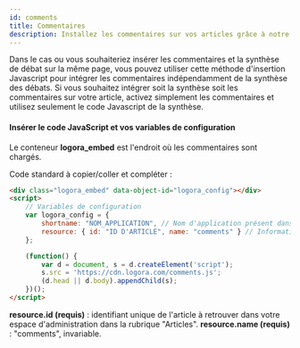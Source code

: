 ```yaml
---
id: comments
title: Commentaires
description: Installez les commentaires sur vos articles grâce à notre code universel Javascript.
---
```


Dans le cas ou vous souhaiteriez insérer les commentaires et la synthèse de débat sur la même page, vous pouvez utiliser cette méthode d'insertion Javascript pour intégrer les commentaires indépendamment de la synthèse des débats. Si vous souhaitez intégrer soit la synthèse soit les commentaires sur votre article, activez simplement les commentaires et utilisez seulement le code Javascript de la synthèse.

#### Insérer le code JavaScript et vos variables de configuration

Le conteneur **logora_embed** est l'endroit où les commentaires sont chargés.

Code standard à copier/coller et compléter :

```html
<div class="logora_embed" data-object-id="logora_config"></div>
<script>
    // Variables de configuration
    var logora_config = {
        shortname: "NOM_APPLICATION", // Nom d'application présent dans votre espace d'administration
        resource: { id: "ID D'ARTICLE", name: "comments" } // Informations de l'article
    };

    (function() {
        var d = document, s = d.createElement('script');
        s.src = 'https://cdn.logora.com/comments.js';
        (d.head || d.body).appendChild(s);
    })();
</script>
```

**resource.id (requis)** : identifiant unique de l'article à retrouver dans votre espace d'administration dans la rubrique "Articles".
**resource.name (requis)** : "comments", invariable.